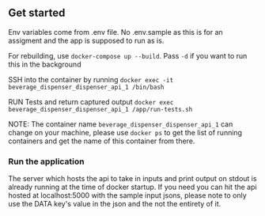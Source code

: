 ## Get started

Env variables come from .env file. No .env.sample as this is for an assigment and the app is supposed to run as is.

For rebuilding, use `docker-compose up --build`. Pass `-d` if you want to run this in the background

SSH into the container by running `docker exec -it beverage_dispenser_dispenser_api_1 /bin/bash`

RUN Tests and return captured output `docker exec beverage_dispenser_dispenser_api_1 /app/run-tests.sh`

NOTE: The container name `beverage_dispenser_dispenser_api_1` can change on your machine, please use `docker ps` to get the list of running containers and get the name of this container from there.

### Run the application

The server which hosts the api to take in inputs and print output on stdout is already running at the time of docker startup.
If you need you can hit the api hosted at localhost:5000 with the sample input jsons, please note to only use the DATA key's value in the json and the not the entirety of it.
